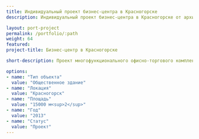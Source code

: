 ```yaml
---
title: Индивидуальный проект бизнес-центра в Красногорске
description: Индивидуальный проект бизнес-центра в Красногорске от архитектурного бюро А510. Индивидуальное проектирование на заказ.

layout: port-project
permalink: /portfolio/:path
weight: 64
featured:
project-title: Бизнес-центр в Красногорске

short-description: Проект многофункционального офисно-торгового комплекса с рестораном, банком и автосалоном. Здание рассчитано на 700 сотрудников и на 300 посетителей. Здание автостоянки вмещает 200 автомобилей. Комплекс выполнен в стиле эко-функционализм.

options:
- name: "Тип объекта"
  value: "Общественное здание"
- name: "Локация"
  value: "Красногорск"
- name: "Площадь"
  value: "15000 м<sup>2</sup>"
- name: "Год"
  value: "2013"
- name: "Статус"
  value: "Проект"
---
```

